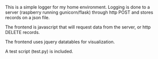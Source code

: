 This is a simple logger for my home environment.
Logging is done to a server (raspberry running gunicorn/flask) through http POST and stores records on a json file.

The frontend is javascript that will request data from the server, or http DELETE records.

The frontend uses jquery datatables for visualization.

A test script (test.py) is included.